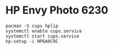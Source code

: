 # HP Envy Photo 6230

    pacman -S cups hplip
    systemctl enable cups.service
    systemctl start cups.service
    hp-setup -i HP6A0C9C
